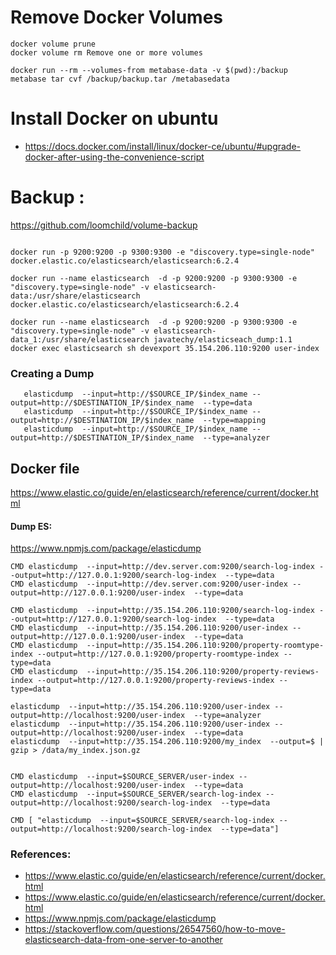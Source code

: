 # Remove Docker Volumes

```
docker volume prune
docker volume rm Remove one or more volumes

docker run --rm --volumes-from metabase-data -v $(pwd):/backup metabase tar cvf /backup/backup.tar /metabasedata
```



#  Install Docker on ubuntu

- https://docs.docker.com/install/linux/docker-ce/ubuntu/#upgrade-docker-after-using-the-convenience-script


# Backup : 

https://github.com/loomchild/volume-backup


```

docker run -p 9200:9200 -p 9300:9300 -e "discovery.type=single-node" docker.elastic.co/elasticsearch/elasticsearch:6.2.4

docker run --name elasticsearch  -d -p 9200:9200 -p 9300:9300 -e "discovery.type=single-node" -v elasticsearch-data:/usr/share/elasticsearch docker.elastic.co/elasticsearch/elasticsearch:6.2.4

docker run --name elasticsearch  -d -p 9200:9200 -p 9300:9300 -e "discovery.type=single-node" -v elasticsearch-data_1:/usr/share/elasticsearch javatechy/elasticseach_dump:1.1 
docker exec elasticsearch sh devexport 35.154.206.110:9200 user-index

```

### Creating a Dump

```
   elasticdump  --input=http://$SOURCE_IP/$index_name --output=http://$DESTINATION_IP/$index_name  --type=data
   elasticdump  --input=http://$SOURCE_IP/$index_name --output=http://$DESTINATION_IP/$index_name  --type=mapping
   elasticdump  --input=http://$SOURCE_IP/$index_name --output=http://$DESTINATION_IP/$index_name  --type=analyzer
```




## Docker file 

https://www.elastic.co/guide/en/elasticsearch/reference/current/docker.html

#### Dump ES:

https://www.npmjs.com/package/elasticdump


```
CMD elasticdump  --input=http://dev.server.com:9200/search-log-index --output=http://127.0.0.1:9200/search-log-index  --type=data
CMD elasticdump  --input=http://dev.server.com:9200/user-index --output=http://127.0.0.1:9200/user-index  --type=data

CMD elasticdump  --input=http://35.154.206.110:9200/search-log-index --output=http://127.0.0.1:9200/search-log-index  --type=data
CMD elasticdump  --input=http://35.154.206.110:9200/user-index --output=http://127.0.0.1:9200/user-index  --type=data
CMD elasticdump  --input=http://35.154.206.110:9200/property-roomtype-index --output=http://127.0.0.1:9200/property-roomtype-index --type=data
CMD elasticdump  --input=http://35.154.206.110:9200/property-reviews-index --output=http://127.0.0.1:9200/property-reviews-index --type=data

elasticdump  --input=http://35.154.206.110:9200/user-index --output=http://localhost:9200/user-index  --type=analyzer
elasticdump  --input=http://35.154.206.110:9200/user-index --output=http://localhost:9200/user-index  --type=data
elasticdump  --input=http://35.154.206.110:9200/my_index  --output=$ | gzip > /data/my_index.json.gz


CMD elasticdump  --input=$SOURCE_SERVER/user-index --output=http://localhost:9200/user-index  --type=data
CMD elasticdump  --input=$SOURCE_SERVER/search-log-index --output=http://localhost:9200/search-log-index  --type=data

CMD [ "elasticdump  --input=$SOURCE_SERVER/search-log-index --output=http://localhost:9200/search-log-index  --type=data"]
```

### References:

* https://www.elastic.co/guide/en/elasticsearch/reference/current/docker.html
* https://www.elastic.co/guide/en/elasticsearch/reference/current/docker.html
* https://www.npmjs.com/package/elasticdump
* https://stackoverflow.com/questions/26547560/how-to-move-elasticsearch-data-from-one-server-to-another